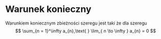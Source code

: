 # Warunek konieczny
Warunkiem koniecznym zbieżności szeregu jest taki że dla szeregu 
$$
\sum_{n = 1}^\infty a_{n},\text{         } \lim_{ n \to \infty } a_{n} = 0
$$